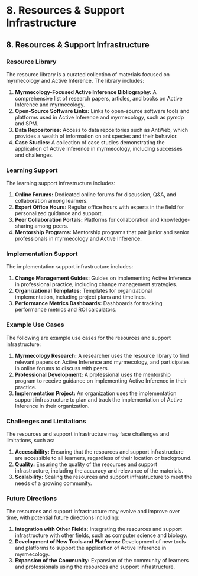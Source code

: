 # 8. Resources & Support Infrastructure

## 8. Resources & Support Infrastructure

### Resource Library

The resource library is a curated collection of materials focused on myrmecology and Active Inference. The library includes:

1. **Myrmecology-Focused Active Inference Bibliography:** A comprehensive list of research papers, articles, and books on Active Inference and myrmecology.
2. **Open-Source Software Links:** Links to open-source software tools and platforms used in Active Inference and myrmecology, such as pymdp and SPM.
3. **Data Repositories:** Access to data repositories such as AntWeb, which provides a wealth of information on ant species and their behavior.
4. **Case Studies:** A collection of case studies demonstrating the application of Active Inference in myrmecology, including successes and challenges.

### Learning Support

The learning support infrastructure includes:

1. **Online Forums:** Dedicated online forums for discussion, Q&A, and collaboration among learners.
2. **Expert Office Hours:** Regular office hours with experts in the field for personalized guidance and support.
3. **Peer Collaboration Portals:** Platforms for collaboration and knowledge-sharing among peers.
4. **Mentorship Programs:** Mentorship programs that pair junior and senior professionals in myrmecology and Active Inference.

### Implementation Support

The implementation support infrastructure includes:

1. **Change Management Guides:** Guides on implementing Active Inference in professional practice, including change management strategies.
2. **Organizational Templates:** Templates for organizational implementation, including project plans and timelines.
3. **Performance Metrics Dashboards:** Dashboards for tracking performance metrics and ROI calculators.

### Example Use Cases

The following are example use cases for the resources and support infrastructure:

1. **Myrmecology Research:** A researcher uses the resource library to find relevant papers on Active Inference and myrmecology, and participates in online forums to discuss with peers.
2. **Professional Development:** A professional uses the mentorship program to receive guidance on implementing Active Inference in their practice.
3. **Implementation Project:** An organization uses the implementation support infrastructure to plan and track the implementation of Active Inference in their organization.

### Challenges and Limitations

The resources and support infrastructure may face challenges and limitations, such as:

1. **Accessibility:** Ensuring that the resources and support infrastructure are accessible to all learners, regardless of their location or background.
2. **Quality:** Ensuring the quality of the resources and support infrastructure, including the accuracy and relevance of the materials.
3. **Scalability:** Scaling the resources and support infrastructure to meet the needs of a growing community.

### Future Directions

The resources and support infrastructure may evolve and improve over time, with potential future directions including:

1. **Integration with Other Fields:** Integrating the resources and support infrastructure with other fields, such as computer science and biology.
2. **Development of New Tools and Platforms:** Development of new tools and platforms to support the application of Active Inference in myrmecology.
3. **Expansion of the Community:** Expansion of the community of learners and professionals using the resources and support infrastructure.